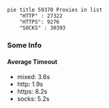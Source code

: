
```mermaid
pie title 59370 Proxies in list
    "HTTP" : 27322
    "HTTPS": 9276
    "SOCKS" : 30393
```

### Some Info
#### Average Timeout

- mixed: 3.6s
- http: 1.9s
- https: 8.2s
- socks: 5.2s
